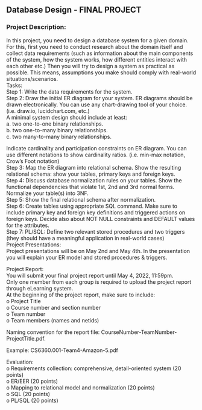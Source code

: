 ## Database Design - FINAL PROJECT

### Project Description:
In this project, you need to design a database system for a given domain. For this, first you need to conduct research about the domain itself and collect data requirements (such as information about the main components of the system, how the system works, how different entities interact with each other etc.) Then you will try to design a system as practical as possible. This means, assumptions you make should comply with real-world situations/scenarios. <br>
Tasks:<br>
Step 1: Write the data requirements for the system.<br>
Step 2: Draw the initial ER diagram for your system. ER diagrams should be drawn electronically. You can use any chart-drawing tool of your choice. (i.e. draw.io, lucidchart.com, etc.)<br>
A minimal system design should include at least: <br>
a. two one-to-one binary relationships.<br>
b. two one-to-many binary relationships.<br>
c. two many-to-many binary relationships.<br>

Indicate cardinality and participation constraints on ER diagram. You can use different notations to show cardinality ratios. (i.e.  min-max notation, Crow’s Foot notation) <br>
Step 3: Map the ER diagram into relational schema. Show the resulting relational schema: show your tables, primary keys and foreign keys.<br>
Step 4: Discuss database normalization rules on your tables. Show the functional dependencies that violate 1st, 2nd and 3rd normal forms. Normalize your table(s) into 3NF.<br>
Step 5: Show the final relational schema after normalization.<br>
Step 6: Create tables using appropriate SQL command. Make sure to include primary key and foreign key definitions and triggered actions on foreign keys. Decide also about NOT NULL constraints and DEFAULT values for the attributes. <br>
Step 7: PL/SQL: Define two relevant stored procedures and two triggers (they should have a meaningful application in real-world cases) <br>
Project Presentations: <br>
Project presentations will be on May 2nd and May 4th. In the presentation you will explain your ER model and stored procedures & triggers.<br>

Project Report:<br>
You will submit your final project report until May 4, 2022, 11:59pm.<br> 
Only one member from each group is required to upload the project report through eLearning system. <br>
At the beginning of the project report, make sure to include: <br>
o	Project Title<br>
o	Course number and section number<br>
o	Team number<br>
o	Team members (names and netids)<br>

Naming convention for the report file: CourseNumber-TeamNumber-ProjectTitle.pdf.<br>

Example: CS6360.001-Team4-Amazon-5.pdf<br>

Evaluation:<br>
o	Requirements collection: comprehensive, detail-oriented system (20 points)<br>
o	ER/EER (20 points)<br>
o	Mapping to relational model and normalization (20 points)<br>
o	SQL (20 points)<br>
o	PL/SQL (20 points)<br>


